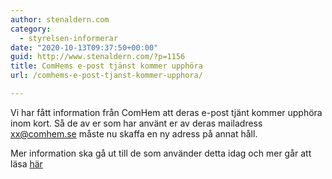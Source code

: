 ```yaml
---
author: stenaldern.com
category:
  - styrelsen-informerar
date: "2020-10-13T09:37:50+00:00"
guid: http://www.stenaldern.com/?p=1156
title: ComHems e-post tjänst kommer upphöra
url: /comhems-e-post-tjanst-kommer-upphora/

---
```

Vi har fått information från ComHem att deras e-post tjänt kommer upphöra inom kort. Så de av er som har använt er av deras mailadress xx@comhem.se måste nu skaffa en ny adress på annat håll.

Mer information ska gå ut till de som använder detta idag och mer går att läsa [här](https://www.comhem.se/fastighetsagare/stanga-epost)
